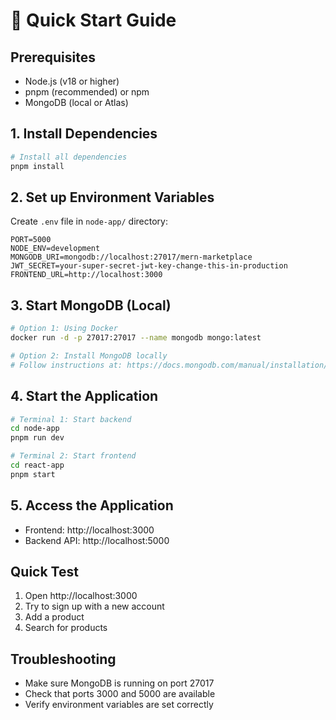 # 🚀 Quick Start Guide

## Prerequisites
- Node.js (v18 or higher)
- pnpm (recommended) or npm
- MongoDB (local or Atlas)

## 1. Install Dependencies
```bash
# Install all dependencies
pnpm install
```

## 2. Set up Environment Variables

Create `.env` file in `node-app/` directory:
```env
PORT=5000
NODE_ENV=development
MONGODB_URI=mongodb://localhost:27017/mern-marketplace
JWT_SECRET=your-super-secret-jwt-key-change-this-in-production
FRONTEND_URL=http://localhost:3000
```

## 3. Start MongoDB (Local)
```bash
# Option 1: Using Docker
docker run -d -p 27017:27017 --name mongodb mongo:latest

# Option 2: Install MongoDB locally
# Follow instructions at: https://docs.mongodb.com/manual/installation/
```

## 4. Start the Application
```bash
# Terminal 1: Start backend
cd node-app
pnpm run dev

# Terminal 2: Start frontend
cd react-app
pnpm start
```

## 5. Access the Application
- Frontend: http://localhost:3000
- Backend API: http://localhost:5000

## Quick Test
1. Open http://localhost:3000
2. Try to sign up with a new account
3. Add a product
4. Search for products

## Troubleshooting
- Make sure MongoDB is running on port 27017
- Check that ports 3000 and 5000 are available
- Verify environment variables are set correctly
